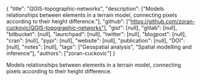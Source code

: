 {
  "title": "QGIS-topographic-networks",
  "description": ["Models relationships between elements in a terrain model, connecting pixels according to their height difference."],
  "github": ["https://github.com/zoran-cuckovic/QGIS-topographic-networks"],
  "gist": [null],
  "gitlab": [null],
  "bitbucket": [null],
  "launchpad": [null],
  "twitter": [null],
  "blogpost": [null],
  "cran": [null],
  "pypi": [null],
  "website": [null],
  "publication": [null],
  "DOI": [null],
  "notes": [null],
  "tags": ["Geospatial analysis", "Spatial modelling and inference"],
  "authors": ["zoran-cuckovic"]
}

<!-- Generated by csv2md.R – do not edit by hand -->

Models relationships between elements in a terrain model, connecting pixels according to their height difference.